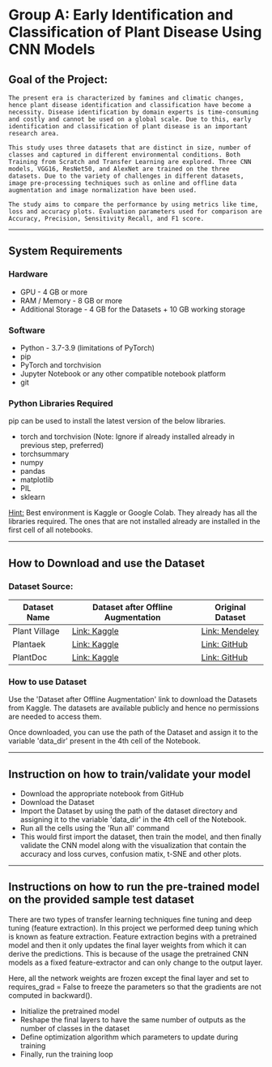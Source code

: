 # Group A: Early Identification and Classification of Plant Disease Using CNN Models

## Goal of the Project:

    The present era is characterized by famines and climatic changes, hence plant disease identification and classification have become a necessity. Disease identification by domain experts is time-consuming and costly and cannot be used on a global scale. Due to this, early identification and classification of plant disease is an important research area.

    This study uses three datasets that are distinct in size, number of classes and captured in different environmental conditions. Both Training from Scratch and Transfer Learning are explored. Three CNN models, VGG16, ResNet50, and AlexNet are trained on the three datasets. Due to the variety of challenges in different datasets, image pre-processing techniques such as online and offline data augmentation and image normalization have been used.

    The study aims to compare the performance by using metrics like time, loss and accuracy plots. Evaluation parameters used for comparison are Accuracy, Precision, Sensitivity Recall, and F1 score.

---

## System Requirements

### Hardware

- GPU - 4 GB or more
- RAM / Memory - 8 GB or more
- Additional Storage - 4 GB for the Datasets + 10 GB working storage

### Software

- Python - 3.7-3.9 (limitations of PyTorch)
- pip
- PyTorch and torchvision
- Jupyter Notebook or any other compatible notebook platform
- git

### Python Libraries Required

pip can be used to install the latest version of the below libraries.

- torch and torchvision (Note: Ignore if already installed already in previous step, preferred)
- torchsummary
- numpy
- pandas
- matplotlib
- PIL
- sklearn

<u>Hint:</u> Best environment is Kaggle or Google Colab. They already has all the libraries required. The ones that are not installed already are installed in the first cell of all notebooks.

---

## How to Download and use the Dataset

### Dataset Source:

| Dataset Name  | Dataset after Offline Augmentation                                             | Original Dataset                                                  |
| ------------- | ------------------------------------------------------------------------------ | ----------------------------------------------------------------- |
| Plant Village | [Link: Kaggle](https://www.kaggle.com/datasets/anantshukla1/plantvillagecolor) | [Link: Mendeley](https://data.mendeley.com/datasets/t6j2h22jpx/2) |
| Plantaek      | [Link: Kaggle](https://www.kaggle.com/datasets/anantshukla1/plantaek6721)      | [Link: GitHub](https://github.com/spMohanty/PlantVillage-Dataset) |
| PlantDoc      | [Link: Kaggle](https://www.kaggle.com/datasets/anantshukla1/plantdoc6721)      | [Link: GitHub](https://github.com/pratikkayal/PlantDoc-Dataset)   |

### How to use Dataset

Use the 'Dataset after Offline Augmentation' link to download the Datasets from Kaggle. The datasets are available publicly and hence no permissions are needed to access them.

Once downloaded, you can use the path of the Dataset and assign it to the variable 'data_dir' present in the 4th cell of the Notebook.

---

## Instruction on how to train/validate your model

- Download the appropriate notebook from GitHub
- Download the Dataset
- Import the Dataset by using the path of the dataset directory and assigning it to the variable 'data_dir' in the 4th cell of the Notebook.
- Run all the cells using the 'Run all' command
- This would first import the dataset, then train the model, and then finally validate the CNN model along with the visualization that contain the accuracy and loss curves, confusion matix, t-SNE and other plots.

---

## Instructions on how to run the pre-trained model on the provided sample test dataset

There are two types of transfer learning techniques fine tuning and deep tuning (feature extraction). In this project we performed deep tuning which is known as feature extraction. Feature extraction begins with a pretrained model and then it only updates the final layer weights from which it can derive the predictions. This is because of the usage the pretrained CNN models as a fixed feature-extractor and can only change to the output layer.

Here, all the network weights are frozen except the final layer and set to requires_grad = False to freeze the parameters so that the gradients are not computed in backward().

- Initialize the pretrained model
- Reshape the final layers to have the same number of outputs as the number of classes in the dataset
- Define optimization algorithm which parameters to update during training
- Finally, run the training loop
